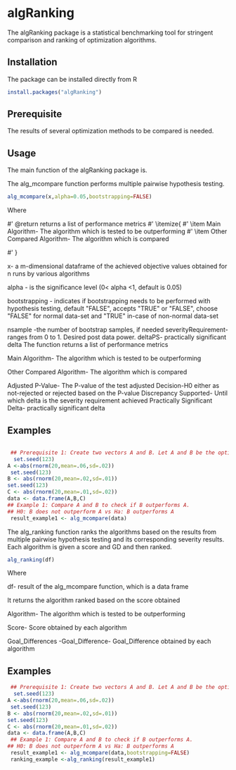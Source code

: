 # algRanking
The algRanking package is a statistical benchmarking tool for stringent comparison and ranking of optimization algorithms. 

## Installation
The package can be installed directly from R 
```R
install.packages("algRanking")
```


## Prerequisite
The results of several optimization methods to be compared is needed. 

## Usage
The main function of the algRanking package is. 



The alg_mcompare function performs multiple pairwise hypothesis testing.

```R
alg_mcompare(x,alpha=0.05,bootstrapping=FALSE)
```

Where 


#' @return returns a list of performance metrics
#' \itemize{
#' \item Main Algorithm- The algorithm which is tested to be outperforming
#' \item Other Compared Algorithm- The algorithm which is compared

#' }

x- a m-dimensional dataframe of the achieved objective values obtained for n runs by various algorithms

alpha	- is the significance level (0< alpha <1, default is 0.05)


bootstrapping	- indicates if bootstrapping needs to be performed with hypothesis testing, default "FALSE", accepts "TRUE" or "FALSE", choose "FALSE" for normal data-set and "TRUE" in-case of non-normal data-set

nsample -the number of bootstrap samples, if needed
 severityRequirement- ranges from 0 to 1. Desired post data power.
deltaPS- practically significant delta
The function returns a list of performance metrics

Main Algorithm- The algorithm which is tested to be outperforming

Other Compared Algorithm- The algorithm which is compared

Adjusted P-Value- The P-value of the test adjusted
Decision-H0 either as not-rejected or rejected based on the P-value
 Discrepancy Supported- Until which delta is the severity requirement achieved
Practically Significant Delta- practically significant delta


## Examples
```R

 ## Prerequisite 1: Create two vectors A and B. Let A and B be the optimum achieved.
  set.seed(123)
A <-abs(rnorm(20,mean=.06,sd=.02))
 set.seed(123)
B <- abs(rnorm(20,mean=.02,sd=.01))
set.seed(123)
C <- abs(rnorm(20,mean=.01,sd=.02))
data <- data.frame(A,B,C)
## Example 1: Compare A and B to check if B outperforms A.
## H0: B does not outperform A vs Ha: B outperforms A
 result_example1 <- alg_mcompare(data)
```

The alg_ranking function ranks the algorithms based on the results from  multiple pairwise hypothesis testing and its corresponding severity results. Each algorithm is given a score and GD  and then ranked.


```R
alg_ranking(df)
```
Where

df- result of the alg_mcompare function, which is a data frame

It returns the algorithm ranked based on the score obtained

Algorithm- The algorithm which is tested to be outperforming

Score- Score obtained by each algorithm

Goal_Differences -Goal_Difference- Goal_Difference obtained by each algorithm

## Examples
```R
 ## Prerequisite 1: Create two vectors A and B. Let A and B be the optimum achieved.
  set.seed(123)
A <-abs(rnorm(20,mean=.06,sd=.02))
 set.seed(123)
B <- abs(rnorm(20,mean=.02,sd=.01))
set.seed(123)
C <- abs(rnorm(20,mean=.01,sd=.02))
data <- data.frame(A,B,C)
 ## Example 1: Compare A and B to check if B outperforms A.
## H0: B does not outperform A vs Ha: B outperforms A
 result_example1 <- alg_mcompare(data,bootstrapping=FALSE)
 ranking_example <-alg_ranking(result_example1)
```
